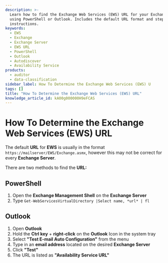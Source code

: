 ```yaml
---
description: >-
  Learn how to find the Exchange Web Services (EWS) URL for your Exchange Server
  using PowerShell or Outlook. Includes the default URL format and step-by-step
  instructions.
keywords:
  - EWS
  - Exchange
  - Exchange Server
  - EWS URL
  - PowerShell
  - Outlook
  - Autodiscover
  - Availability Service
products:
  - auditor
  - data-classification
sidebar_label: How To Determine the Exchange Web Services (EWS) U
tags: []
title: "How To Determine the Exchange Web Services (EWS) URL"
knowledge_article_id: kA00g000000H9eFCAS
---
```


# How To Determine the Exchange Web Services (EWS) URL

The default **URL** for **EWS** is usually in the format `https://mailserver/EWS/Exchange.asmx`, however this may not be correct for every **Exchange Server**.

There are two methods to find the **URL:**

## PowerShell

1. Open the **Exchange Management Shell** on the **Exchange Server**  
2. Type `Get-WebServicesVirtualDirectory |Select name, *url* | fl`

## Outlook

1. Open **Outlook**  
2. Hold the **Ctrl key** + **right-click** on the **Outlook** Icon in the system tray  
3. Select **"Test E-mail Auto Configuration"** from the menu  
4. Type in an **email address** located on the desired **Exchange Server**  
5. Click **"Test"**  
6. The URL is listed as **"Availability Service URL"**

